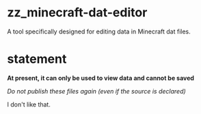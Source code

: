 # zz_minecraft-dat-editor
A tool specifically designed for editing data in Minecraft dat files.
# statement
**At present, it can only be used to view data and cannot be saved**

*Do not publish these files again (even if the source is declared)*

I don't like that.
